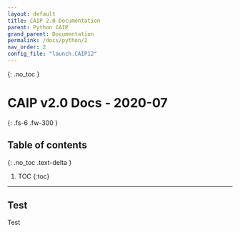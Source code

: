 ```yaml
---
layout: default
title: CAIP 2.0 Documentation
parent: Python CAIP
grand_parent: Documentation
permalink: /docs/python/2
nav_order: 2
config_file: "launch.CAIP12"
---
```

{: .no_toc }
# CAIP v2.0 Docs - 2020-07
{: .fs-6 .fw-300 }
## Table of contents
{: .no_toc .text-delta }
1. TOC
{:toc}
---

## Test
Test